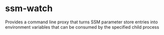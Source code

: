 # ssm-watch
Provides a command line proxy that turns SSM parameter store entries into environment variables 
that can be consumed by the specified child process
